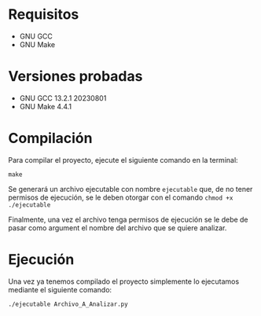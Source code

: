 # Requisitos

* GNU GCC
* GNU Make

# Versiones probadas
* GNU GCC 13.2.1 20230801
* GNU Make 4.4.1


# Compilación

Para compilar el proyecto, ejecute el siguiente comando en la terminal:

```
make
```
Se generará un archivo ejecutable con nombre ```ejecutable``` que, de no tener permisos de ejecución, se le deben otorgar con el comando
```chmod +x ./ejecutable```

Finalmente, una vez el archivo tenga permisos de ejecución se le debe de pasar como argument el nombre del archivo que se quiere analizar.

# Ejecución

Una vez ya tenemos compilado el proyecto simplemente lo ejecutamos mediante el siguiente comando:
```
./ejecutable Archivo_A_Analizar.py
```
